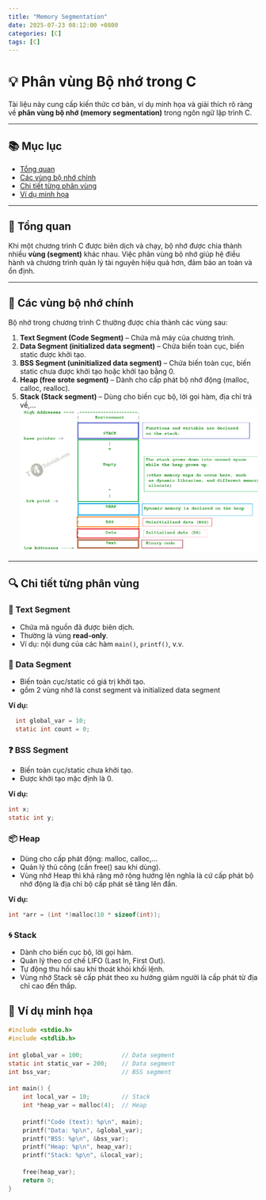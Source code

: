 ```yaml
---
title: "Memory Segmentation"
date: 2025-07-23 08:12:00 +0800
categories: [C]
tags: [C]
---
```


# 💡 Phân vùng Bộ nhớ trong C

Tài liệu này cung cấp kiến thức cơ bản, ví dụ minh họa và giải thích rõ ràng về **phân vùng bộ nhớ (memory segmentation)** trong ngôn ngữ lập trình C.

---

## 📚 Mục lục

- [Tổng quan](#Tổng-quan)
- [Các vùng bộ nhớ chính](#các-vùng-bộ-nhớ-chính)
- [Chi tiết từng phân vùng](#chi-tiết-từng-phân-vùng)
- [Ví dụ minh họa](#ví-dụ-minh-họa)

---

## 🧠 Tổng quan

Khi một chương trình C được biên dịch và chạy, bộ nhớ được chia thành nhiều **vùng (segment)** khác nhau. Việc phân vùng bộ nhớ giúp hệ điều hành và chương trình quản lý tài nguyên hiệu quả hơn, đảm bảo an toàn và ổn định.

---

## 🧩 Các vùng bộ nhớ chính

Bộ nhớ trong chương trình C thường được chia thành các vùng sau:

1. **Text Segment (Code Segment)** – Chứa mã máy của chương trình.
2. **Data Segment (initialized data segment)** – Chứa biến toàn cục, biến static được khởi tạo.
3. **BSS Segment (uninitialized data segment)** – Chứa biến toàn cục, biến static chưa được khởi tạo hoặc khởi tạo bằng 0.
4. **Heap  (free srote segment)** – Dành cho cấp phát bộ nhớ động (malloc, calloc, realloc).
5. **Stack (Stack segment)** – Dùng cho biến cục bộ, lời gọi hàm, địa chỉ trả về,…
![alt text](/assets/C/memory_segment.png)
---

## 🔍 Chi tiết từng phân vùng

### 📄 Text Segment
- Chứa mã nguồn đã được biên dịch.
- Thường là vùng **read-only**.
- Ví dụ: nội dung của các hàm `main()`, `printf()`, v.v.

### 🧾 Data Segment
- Biến toàn cục/static có giá trị khởi tạo.
- gồm 2 vùng nhớ là const segment và initialized data segment

**Ví dụ:**
```c
  int global_var = 10;
  static int count = 0;
```
### ❓ BSS Segment
- Biến toàn cục/static chưa khởi tạo.
- Được khởi tạo mặc định là 0.

**Ví dụ:**
```c
int x;
static int y;
```
### 📦 Heap
- Dùng cho cấp phát động: malloc, calloc,…
- Quản lý thủ công (cần free() sau khi dùng).
- Vùng nhớ Heap thì khả răng mở rộng hướng lên nghĩa là cứ cấp phát bộ nhớ động là địa chỉ bộ cấp phát sẽ tăng lên đần.

**Ví dụ:**
```c
int *arr = (int *)malloc(10 * sizeof(int));
```

### 🌀 Stack 
- Dành cho biến cục bộ, lời gọi hàm.
- Quản lý theo cơ chế LIFO (Last In, First Out).
- Tự động thu hồi sau khi thoát khỏi khối lệnh.
- Vùng nhớ Stack sẽ cấp phát theo xu hướng giảm người là cấp phát từ địa chỉ cao đến thấp.

## 🧪 Ví dụ minh họa

```c
#include <stdio.h>
#include <stdlib.h>

int global_var = 100;           // Data segment
static int static_var = 200;    // Data segment
int bss_var;                    // BSS segment

int main() {
    int local_var = 10;         // Stack
    int *heap_var = malloc(4);  // Heap

    printf("Code (text): %p\n", main);
    printf("Data: %p\n", &global_var);
    printf("BSS: %p\n", &bss_var);
    printf("Heap: %p\n", heap_var);
    printf("Stack: %p\n", &local_var);

    free(heap_var);
    return 0;
}
```